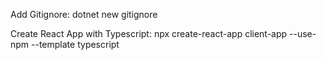 ﻿Add Gitignore:
dotnet new gitignore


Create React App with Typescript:
npx create-react-app client-app --use-npm --template typescript
